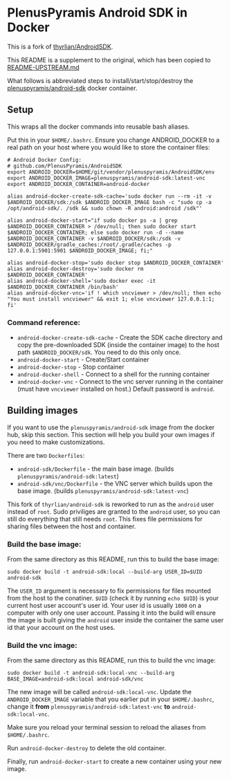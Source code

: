 # PlenusPyramis Android SDK in Docker

This is a fork of [thyrlian/AndroidSDK](https://github.com/thyrlian/AndroidSDK).

This README is a supplement to the original, which has been copied to
[README-UPSTREAM.md](README-UPSTREAM.md)

What follows is abbreviated steps to install/start/stop/destroy the
[plenuspyramis/android-sdk](https://hub.docker.com/r/plenuspyramis/android-sdk)
docker container.

## Setup

This wraps all the docker commands into reusable bash aliases.

Put this in your `$HOME/.bashrc`. Ensure you change ANDROID_DOCKER to a real
path on your host where you would like to store the container files:

```
# Android Docker Config:
# github.com/PlenusPyramis/AndroidSDK
export ANDROID_DOCKER=$HOME/git/vendor/plenuspyramis/AndroidSDK/env
export ANDROID_DOCKER_IMAGE=plenuspyramis/android-sdk:latest-vnc
export ANDROID_DOCKER_CONTAINER=android-docker

alias android-docker-create-sdk-cache='sudo docker run --rm -it -v $ANDROID_DOCKER/sdk:/sdk $ANDROID_DOCKER_IMAGE bash -c "sudo cp -a /opt/android-sdk/. /sdk && sudo chown -R android:android /sdk"'

alias android-docker-start="if sudo docker ps -a | grep $ANDROID_DOCKER_CONTAINER > /dev/null; then sudo docker start $ANDROID_DOCKER_CONTAINER; else sudo docker run -d --name $ANDROID_DOCKER_CONTAINER -v $ANDROID_DOCKER/sdk:/sdk -v $ANDROID_DOCKER/gradle_caches:/root/.gradle/caches -p 127.0.0.1:5901:5901 $ANDROID_DOCKER_IMAGE; fi;"

alias android-docker-stop='sudo docker stop $ANDROID_DOCKER_CONTAINER'
alias android-docker-destroy='sudo docker rm $ANDROID_DOCKER_CONTAINER'
alias android-docker-shell='sudo docker exec -it $ANDROID_DOCKER_CONTAINER /bin/bash'
alias android-docker-vnc='if ! which vncviewer > /dev/null; then echo "You must install vncviewer" && exit 1; else vncviewer 127.0.0.1:1; fi'
```

### Command reference:

 * `android-docker-create-sdk-cache` - Create the SDK cache directory and copy the pre-downloaded SDK (inside the container image) to the host path `$ANDROID_DOCKER/sdk`. You need to do this only once.
 * `android-docker-start` - Create/Start container
 * `android-docker-stop` - Stop container
 * `android-docker-shell` - Connect to a shell for the running container
 * `android-docker-vnc` - Connect to the vnc server running in the container
   (must have `vncviewer` installed on host.) Default password is `android`.

## Building images

If you want to use the `plenuspyramis/android-sdk` image from the docker hub,
skip this section. This section will help you build your own images if you need
to make customizations.

There are two `Dockerfiles`: 

 * `android-sdk/Dockerfile` - the main base image. (builds
   `plenuspyramis/android-sdk:latest`)
 * `android-sdk/vnc/Dockerfile` - the VNC server which builds upon the base
   image. (builds `plenuspyramis/android-sdk:latest-vnc`)

This fork of `thyrlian/android-sdk` is reworked to run as the `android` user
instead of `root`. Sudo priviliges are granted to the `android` user, so you can
still do everything that still needs `root`. This fixes file permissions for
sharing files between the host and container.

### Build the base image:

From the same directory as this README, run this to build the base image:

```
sudo docker build -t android-sdk:local --build-arg USER_ID=$UID android-sdk
```

The `USER_ID` argument is necessary to fix permissions for files mounted from
the host to the conatiner. `$UID` (check it by running `echo $UID`) is your
current host user account's user id. Your user id is usually `1000` on a
computer with only one user account. Passing it into the build will ensure the
image is built giving the `android` user inside the container the same user id
that your account on the host uses.

### Build the vnc image:

From the same directory as this README, run this to build the vnc image:

```
sudo docker build -t android-sdk:local-vnc --build-arg BASE_IMAGE=android-sdk:local android-sdk/vnc
```

The new image will be called `android-sdk:local-vnc`. Update the
`ANDROID_DOCKER_IMAGE` variable that you earlier put in your `$HOME/.bashrc`,
change it **from** `plenuspyramis/android-sdk:latest-vnc` **to** `android-sdk:local-vnc`. 

Make sure you reload your terminal session to reload the aliases from
`$HOME/.bashrc`.

Run `android-docker-destroy` to delete the old container.

Finally, run `android-docker-start` to create a new container using your new
image.

